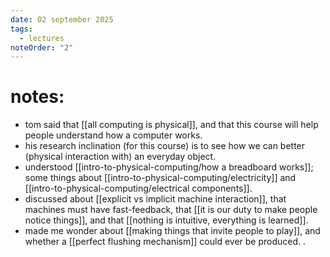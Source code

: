 ```yaml
---
date: 02 september 2025
tags:
  - lectures
noteOrder: "2"
---
```

# notes:
- tom said that [[all computing is physical]], and that this course will help people understand how a computer works. 
- his research inclination (for this course) is to see how we can better (physical interaction with) an everyday object. 
- understood [[intro-to-physical-computing/how a breadboard works]]; some things about [[intro-to-physical-computing/electricity]] and [[intro-to-physical-computing/electrical components]]. 
- discussed about [[explicit vs implicit machine interaction]], that machines must have fast-feedback, that [[it is our duty to make people notice things]], and that [[nothing is intuitive, everything is learned]]. 
- made me wonder about [[making things that invite people to play]], and whether a [[perfect flushing mechanism]] could ever be produced. .